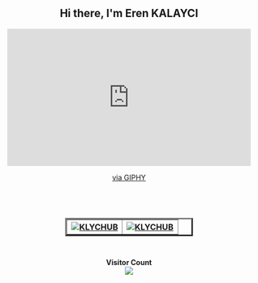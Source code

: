 <div style="display: flex; flex-direction: column; align-items: center;">
  <hr>
  <h2 align="center">Hi there, I'm Eren KALAYCI</h2>
  <iframe src="https://giphy.com/embed/3o7bugwhhJE9WhxkYw" width="480" height="270" frameBorder="0" class="giphy-embed" allowFullScreen></iframe><p><a href="https://giphy.com/gifs/funimation-attack-on-titan-shingeki-no-kyojin-3o7bugwhhJE9WhxkYw">via GIPHY</a></p>
  <p align="left" dir="auto"></p>
  <hr>
  <table style="max-width: 100%; width: 50%; margin: auto;" border="3">
    <tbody>
      <tr>
        <th>
          <a target="_blank" rel="noopener noreferrer nofollow" href="https://camo.githubusercontent.com/efe9d8b28768288e9b7d6757d0267100b7b1c7abc4ed519c11a62996f6792160/68747470733a2f2f6769746875622d726561646d652d73747265616b2d73746174732e6865726f6b756170702e636f6d2f3f757365723d6b6c7963687562267468656d653d746f6b796f6e6967687426686964655f626f726465723d74727565"><img src="https://camo.githubusercontent.com/efe9d8b28768288e9b7d6757d0267100b7b1c7abc4ed519c11a62996f6792160/68747470733a2f2f6769746875622d726561646d652d73747265616b2d73746174732e6865726f6b756170702e636f6d2f3f757365723d6b6c7963687562267468656d653d746f6b796f6e6967687426686964655f626f726465723d74727565" alt="KLYCHUB" data-canonical-src="https://github-readme-stats.vercel.app/api?username=KLYCHUB&amp;show_icons=true&amp;locale=en&amp;hide=contribs,issues&amp;theme=github_dark&amp;hide_border=true"></a>
        </th>
        <th>
          <a target="_blank" rel="noopener noreferrer nofollow" href="https://camo.githubusercontent.com/2dae9be24da74e0cf3fb491ad7be77a3b266074877755daf1583f74667611b46/68747470733a2f2f6769746875622d726561646d652d73746174732e76657263656c2e6170702f6170692f746f702d6c616e67732f3f757365726e616d653d6b6c7963687562267468656d653d746f6b796f6e6967687426686964655f626f726465723d7472756526696e636c7564655f616c6c5f636f6d6d6974733d7472756526636f756e745f707269766174653d66616c7365266c61796f75743d636f6d70616374"><img src="https://camo.githubusercontent.com/2dae9be24da74e0cf3fb491ad7be77a3b266074877755daf1583f74667611b46/68747470733a2f2f6769746875622d726561646d652d73746174732e76657263656c2e6170702f6170692f746f702d6c616e67732f3f757365726e616d653d6b6c7963687562267468656d653d746f6b796f6e6967687426686964655f626f726465723d7472756526696e636c7564655f616c6c5f636f6d6d6974733d7472756526636f756e745f707269766174653d66616c7365266c61796f75743d636f6d70616374" alt="KLYCHUB" data-canonical-src="https://github-readme-stats.vercel.app/api/top-langs?username=KLYCHUB&amp;show_icons=true&amp;locale=en&amp;layout=compact&amp;theme=github_dark&amp;hide_border=true" style="max-width: 100%;"></a>
        </th>
      </tr>
    </tbody>
  </table>
  <hr>
  <p align="center" dir="auto"> 
    <b>Visitor Count</b>
    <br>
    <a target="_blank" rel="noopener noreferrer nofollow" href="https://profile-counter.glitch.me/KLYCHUB/count.svg"><img src="https://profile-counter.glitch.me/KLYCHUB/count.svg" data-canonical-src="https://profile-counter.glitch.me/KLYCHUB/count.svg" style="max-width: 100%;"></a>
  </p>
</div>

<style>
  table {
    margin: 0 auto;
  }
</style>
